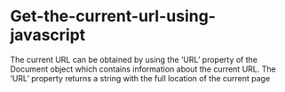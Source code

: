 # Get-the-current-url-using-javascript
 The current URL can be obtained by using the ‘URL’ property of the Document object which contains information about the current URL. The ‘URL’ property returns a string with the full location of the current page
